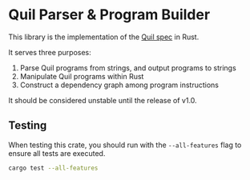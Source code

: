 # Quil Parser & Program Builder

This library is the implementation of the [Quil spec](https://github.com/quil-lang/quil) in Rust.

It serves three purposes:

1. Parse Quil programs from strings, and output programs to strings
2. Manipulate Quil programs within Rust
3. Construct a dependency graph among program instructions

It should be considered unstable until the release of v1.0.


## Testing

When testing this crate, you should run with the `--all-features` flag to ensure all tests are executed.

```sh
cargo test --all-features
```